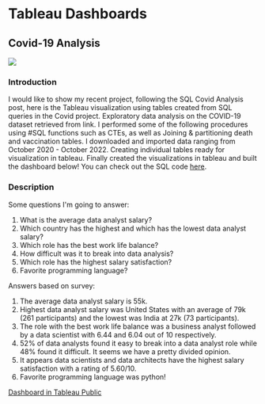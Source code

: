 # Tableau Dashboards

## Covid-19 Analysis 

<image src="/Tableau_Project2/resources/tableau_covid.jpg" />

### Introduction

I would like to show my recent project, following the SQL Covid Analysis post, here is the Tableau visualization using tables created from SQL queries in the Covid project. Exploratory data analysis on the COVID-19 dataset retrieved from link. I performed some of the following procedures using  #SQL functions such as CTEs, as well as Joining & partitioning death and vaccination tables. I downloaded and imported data ranging from October 2020 - October 2022. Creating individual tables ready for visualization in tableau. Finally created the visualizations in tableau and built the dashboard below!
You can check out the SQL code [here](https://github.com/mahsahadikhanloo/SQLQueries).

### Description

Some questions I'm going to answer:
1. What is the average data analyst salary?
2. Which country has the highest and which has the lowest data analyst salary?
3. Which role has the best work life balance?
4. How difficult was it to break into data analysis?
5. Which role has the highest salary satisfaction?
6. Favorite programming language?

Answers based on survey:
1. The average data analyst salary is 55k.
2. Highest data analyst salary was United States with an average of 79k (261 participants) and the lowest was India at 27k (73 participants). 
3. The role with the best work life balance was a business analyst followed by a data scientist with 6.44 and 6.04 out of 10 respectively.
4. 52% of data analysts found it easy to break into a data analyst role while 48% found it difficult. It seems we have a pretty divided opinion.
5. It appears data scientists and data architects have the highest salary satisfaction with a rating of 5.60/10. 
6. Favorite programming language was python!

[Dashboard in Tableau Public](https://public.tableau.com/app/profile/mahsa.hadikhanloo/viz/CovidDashboard_16769098459150/Dashboard1)